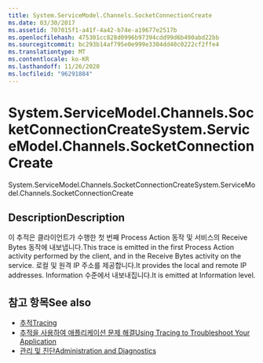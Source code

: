 ```yaml
---
title: System.ServiceModel.Channels.SocketConnectionCreate
ms.date: 03/30/2017
ms.assetid: 707015f1-a41f-4a42-b74e-a19677e2517b
ms.openlocfilehash: 475301cc828d0996b97394cdd99d6b490abd22bb
ms.sourcegitcommit: bc293b14af795e0e999e3304dd40c0222cf2ffe4
ms.translationtype: MT
ms.contentlocale: ko-KR
ms.lasthandoff: 11/26/2020
ms.locfileid: "96291884"
---
```

# <a name="systemservicemodelchannelssocketconnectioncreate"></a><span data-ttu-id="1b664-102">System.ServiceModel.Channels.SocketConnectionCreate</span><span class="sxs-lookup"><span data-stu-id="1b664-102">System.ServiceModel.Channels.SocketConnectionCreate</span></span>

<span data-ttu-id="1b664-103">System.ServiceModel.Channels.SocketConnectionCreate</span><span class="sxs-lookup"><span data-stu-id="1b664-103">System.ServiceModel.Channels.SocketConnectionCreate</span></span>  
  
## <a name="description"></a><span data-ttu-id="1b664-104">Description</span><span class="sxs-lookup"><span data-stu-id="1b664-104">Description</span></span>  

 <span data-ttu-id="1b664-105">이 추적은 클라이언트가 수행한 첫 번째 Process Action 동작 및 서비스의 Receive Bytes 동작에 내보냅니다.</span><span class="sxs-lookup"><span data-stu-id="1b664-105">This trace is emitted in the first Process Action activity performed by the client, and in the Receive Bytes activity on the service.</span></span> <span data-ttu-id="1b664-106">로컬 및 원격 IP 주소를 제공합니다.</span><span class="sxs-lookup"><span data-stu-id="1b664-106">It provides the local and remote IP addresses.</span></span> <span data-ttu-id="1b664-107">Information 수준에서 내보내집니다.</span><span class="sxs-lookup"><span data-stu-id="1b664-107">It is emitted at Information level.</span></span>  
  
## <a name="see-also"></a><span data-ttu-id="1b664-108">참고 항목</span><span class="sxs-lookup"><span data-stu-id="1b664-108">See also</span></span>

- [<span data-ttu-id="1b664-109">추적</span><span class="sxs-lookup"><span data-stu-id="1b664-109">Tracing</span></span>](index.md)
- [<span data-ttu-id="1b664-110">추적을 사용하여 애플리케이션 문제 해결</span><span class="sxs-lookup"><span data-stu-id="1b664-110">Using Tracing to Troubleshoot Your Application</span></span>](using-tracing-to-troubleshoot-your-application.md)
- [<span data-ttu-id="1b664-111">관리 및 진단</span><span class="sxs-lookup"><span data-stu-id="1b664-111">Administration and Diagnostics</span></span>](../index.md)
